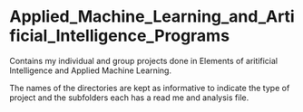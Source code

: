 # Applied_Machine_Learning_and_Artificial_Intelligence_Programs

Contains my individual and group projects done in Elements of aritificial Intelligence and Applied Machine Learning.

The names of the directories are kept as informative to indicate the type of project and the subfolders each has a read me and analysis file.
